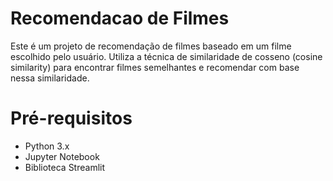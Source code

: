 # Recomendacao de Filmes

Este é um projeto de recomendação de filmes baseado em um filme escolhido pelo usuário. Utiliza a técnica de similaridade de cosseno (cosine similarity) para encontrar filmes semelhantes e recomendar com base nessa similaridade.

# Pré-requisitos
- Python 3.x
- Jupyter Notebook
- Biblioteca Streamlit
